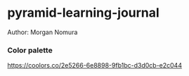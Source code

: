 # pyramid-learning-journal

Author: Morgan Nomura

### Color palette
https://coolors.co/2e5266-6e8898-9fb1bc-d3d0cb-e2c044